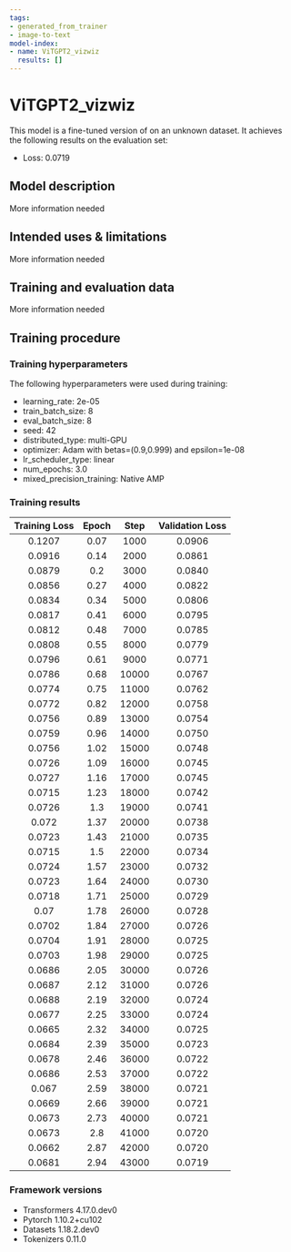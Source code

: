 ```yaml
---
tags:
- generated_from_trainer
- image-to-text
model-index:
- name: ViTGPT2_vizwiz
  results: []
---
```


<!-- This model card has been generated automatically according to the information the Trainer had access to. You
should probably proofread and complete it, then remove this comment. -->

# ViTGPT2_vizwiz

This model is a fine-tuned version of [](https://huggingface.co/) on an unknown dataset.
It achieves the following results on the evaluation set:
- Loss: 0.0719

## Model description

More information needed

## Intended uses & limitations

More information needed

## Training and evaluation data

More information needed

## Training procedure

### Training hyperparameters

The following hyperparameters were used during training:
- learning_rate: 2e-05
- train_batch_size: 8
- eval_batch_size: 8
- seed: 42
- distributed_type: multi-GPU
- optimizer: Adam with betas=(0.9,0.999) and epsilon=1e-08
- lr_scheduler_type: linear
- num_epochs: 3.0
- mixed_precision_training: Native AMP

### Training results

| Training Loss | Epoch | Step  | Validation Loss |
|:-------------:|:-----:|:-----:|:---------------:|
| 0.1207        | 0.07  | 1000  | 0.0906          |
| 0.0916        | 0.14  | 2000  | 0.0861          |
| 0.0879        | 0.2   | 3000  | 0.0840          |
| 0.0856        | 0.27  | 4000  | 0.0822          |
| 0.0834        | 0.34  | 5000  | 0.0806          |
| 0.0817        | 0.41  | 6000  | 0.0795          |
| 0.0812        | 0.48  | 7000  | 0.0785          |
| 0.0808        | 0.55  | 8000  | 0.0779          |
| 0.0796        | 0.61  | 9000  | 0.0771          |
| 0.0786        | 0.68  | 10000 | 0.0767          |
| 0.0774        | 0.75  | 11000 | 0.0762          |
| 0.0772        | 0.82  | 12000 | 0.0758          |
| 0.0756        | 0.89  | 13000 | 0.0754          |
| 0.0759        | 0.96  | 14000 | 0.0750          |
| 0.0756        | 1.02  | 15000 | 0.0748          |
| 0.0726        | 1.09  | 16000 | 0.0745          |
| 0.0727        | 1.16  | 17000 | 0.0745          |
| 0.0715        | 1.23  | 18000 | 0.0742          |
| 0.0726        | 1.3   | 19000 | 0.0741          |
| 0.072         | 1.37  | 20000 | 0.0738          |
| 0.0723        | 1.43  | 21000 | 0.0735          |
| 0.0715        | 1.5   | 22000 | 0.0734          |
| 0.0724        | 1.57  | 23000 | 0.0732          |
| 0.0723        | 1.64  | 24000 | 0.0730          |
| 0.0718        | 1.71  | 25000 | 0.0729          |
| 0.07          | 1.78  | 26000 | 0.0728          |
| 0.0702        | 1.84  | 27000 | 0.0726          |
| 0.0704        | 1.91  | 28000 | 0.0725          |
| 0.0703        | 1.98  | 29000 | 0.0725          |
| 0.0686        | 2.05  | 30000 | 0.0726          |
| 0.0687        | 2.12  | 31000 | 0.0726          |
| 0.0688        | 2.19  | 32000 | 0.0724          |
| 0.0677        | 2.25  | 33000 | 0.0724          |
| 0.0665        | 2.32  | 34000 | 0.0725          |
| 0.0684        | 2.39  | 35000 | 0.0723          |
| 0.0678        | 2.46  | 36000 | 0.0722          |
| 0.0686        | 2.53  | 37000 | 0.0722          |
| 0.067         | 2.59  | 38000 | 0.0721          |
| 0.0669        | 2.66  | 39000 | 0.0721          |
| 0.0673        | 2.73  | 40000 | 0.0721          |
| 0.0673        | 2.8   | 41000 | 0.0720          |
| 0.0662        | 2.87  | 42000 | 0.0720          |
| 0.0681        | 2.94  | 43000 | 0.0719          |


### Framework versions

- Transformers 4.17.0.dev0
- Pytorch 1.10.2+cu102
- Datasets 1.18.2.dev0
- Tokenizers 0.11.0
